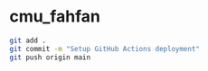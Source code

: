 # cmu_fahfan

```bash
git add .
git commit -m "Setup GitHub Actions deployment"
git push origin main
```